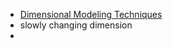 - [Dimensional Modeling Techniques](https://www.kimballgroup.com/data-warehouse-business-intelligence-resources/kimball-techniques/dimensional-modeling-techniques/)
- slowly changing dimension
-